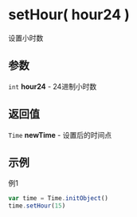 # setHour( hour24 )
设置小时数

## 参数
``int`` **hour24** - 24进制小时数

## 返回值
``Time`` **newTime** - 设置后的时间点

## 示例
例1

```javascript
var time = Time.initObject()
time.setHour(15)
```